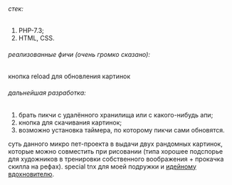 ###### стек: ######
1. PHP-7.3;
2. HTML, CSS.

###### реализованные фичи (очень громко сказано): ######
кнопка reload для обновления картинок

###### дальнейшая разработка: ######
1. брать пикчи с удалённого хранилища или с какого-нибудь апи;
2. кнопка для скачивания картинок;
3. возможно установка таймера, по которому пикчи сами обновятся.


суть данного микро пет-проекта в выдачи двух рандомных картинок, которые можно совместить при рисовании (типа хорошее подспорье для художников в тренировки собственного воображения + прокачка скилла на рефах). special tnx для моей подружки и [идейному вдохновителю](https://www.youtube.com/c/Mmmmonexx/).
